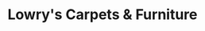 ---
title: "Lowry's Carpets & Furniture"
url: /kilkenny/lowrys-carpets-and-furniture/
shop: furniture
---